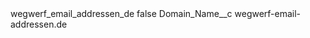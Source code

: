 <?xml version="1.0" encoding="UTF-8"?>
<CustomMetadata xmlns="http://soap.sforce.com/2006/04/metadata" xmlns:xsi="http://www.w3.org/2001/XMLSchema-instance" xmlns:xsd="http://www.w3.org/2001/XMLSchema">
    <label>wegwerf_email_addressen_de</label>
    <protected>false</protected>
    <values>
        <field>Domain_Name__c</field>
        <value xsi:type="xsd:string">wegwerf-email-addressen.de</value>
    </values>
</CustomMetadata>
